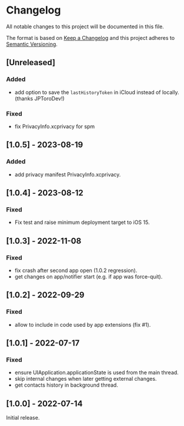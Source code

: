 # Changelog
All notable changes to this project will be documented in this file.

The format is based on [Keep a Changelog](http://keepachangelog.com/en/1.0.0/)
and this project adheres to [Semantic Versioning](http://semver.org/spec/v2.0.0.html).

## [Unreleased]

### Added
- add option to save the `lastHistoryToken` in iCloud instead of locally. (thanks JPToroDev!)

### Fixed
- fix PrivacyInfo.xcprivacy for spm

## [1.0.5] - 2023-08-19

### Added
- add privacy manifest PrivacyInfo.xcprivacy.

## [1.0.4] - 2023-08-12

### Fixed
- Fix test and raise minimum deployment target to iOS 15.

## [1.0.3] - 2022-11-08

### Fixed
- fix crash after second app open (1.0.2 regression).
- get changes on app/notifier start (e.g. if app was force-quit).

## [1.0.2] - 2022-09-29

### Fixed
- allow to include in code used by app extensions (fix #1).

## [1.0.1] - 2022-07-17

### Fixed
- ensure UIApplication.applicationState is used from the main thread.
- skip internal changes when later getting external changes.
- get contacts history in background thread.

## [1.0.0] - 2022-07-14

Initial release.
